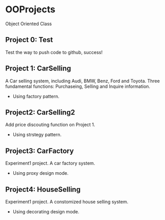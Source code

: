 # OOProjects
Object Oriented Class
## Project 0: Test
Test the way to push code to github, success!
## Project 1: CarSelling
A Car selling system, including Audi, BMW, Benz, Ford and Toyota.
Three fundamental functions: Purchaseing, Selling and Inquire information.
- Using factory pattern.
## Project2: CarSelling2
Add price discouting function on Project 1.
- Using strstegy pattern.
## Project3: CarFactory
Experiment1 project.
A car factory system.
- Using proxy design mode.
## Project4: HouseSelling
Experiment1 project.
A constomized house selling system.
- Using decorating design mode.